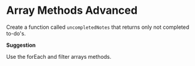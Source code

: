 # Array Methods Advanced

Create a function called `uncompletedNotes` that returns only not completed to-do's.

**Suggestion**

Use the forEach and filter arrays methods.
